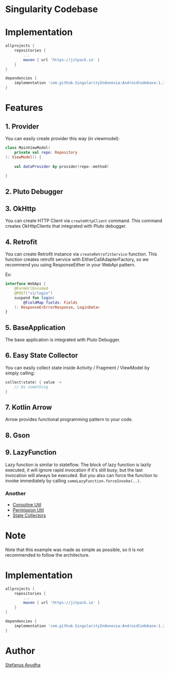 # Singularity Codebase
# Implementation
```groovy
allprojects {
    repositories {
        ...
        maven { url 'https://jitpack.io' }
    }
}

dependencies {
    implementation 'com.github.SingularityIndonesia:AndroidCodebase:1.3.0'
}
```

# Features
## 1. Provider
You can easily create provider this way (in viewmodel):
```kotlin
class MainViewModel(
    private val repo: Repository
): ViewModel() {
    
    val dataProvider by provider(repo::method)
    
}
```

## 2. Pluto Debugger

## 3. OkHttp
You can create HTTP Client via `createHttpClient` command. This command creates OkHttpClients that integrated with Pluto debugger.

## 4. Retrofit
You can create Retrofit instance via `createRetrofitService` function. This function creates retrofit service with EitherCallAdapterFactory,
so we recommend you using ResponseEither in your WebApi pattern.

Ex:
```kotlin
interface WebApi {
    @FormUrlEncoded
    @POST("v1/login")
    suspend fun login(
        @FieldMap fields: Fields
    ): ResponseE<ErrorResponse, LoginData>
}
```

## 5. BaseApplication 
The base application is integrated with Pluto Debugger.

## 6. Easy State Collector 
You can easily collect state inside Activity / Fragment / ViewModel by simply calling:
```kotlin
collect(state) { value ->
    // Do something
}
```

## 7. Kotlin Arrow
Arrow provides functional programming pattern to your code.

## 8. Gson

## 9. LazyFunction
Lazy function is similar to stateflow. The block of lazy function is lazily executed, it will ignore rapid invocation if it's still busy,
but the last invocation will always be executed. But you also can force the function to invoke immediately by calling `someLazyFunction.forceInvoke(..)`.

### Another
- [Coroutine Util](docs/Coroutine.md)
- [Permission Util](docs/Permission.md)
- [State Collectors](docs/StateCollector.md)


# Note
Note that this example was made as simple as possible, so it is not recommended to follow the architecture.

# Implementation
```groovy
allprojects {
    repositories {
        ...
        maven { url 'https://jitpack.io' }
    }
}

dependencies {
    implementation 'com.github.SingularityIndonesia:AndroidCodebase:1.2.0'
}
```

# Author
[Stefanus Ayudha](https://github.com/stefanusayudha)
